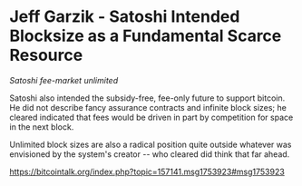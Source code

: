 # Jeff Garzik - Satoshi Intended Blocksize as a Fundamental Scarce Resource

*Satoshi* *fee-market* *unlimited*

Satoshi also intended the subsidy-free, fee-only future to support bitcoin. He did not describe fancy assurance contracts and infinite block sizes; he cleared indicated that fees would be driven in part by competition for space in the next block.

Unlimited block sizes are also a radical position quite outside whatever was envisioned by the system's creator -- who cleared did think that far ahead.

https://bitcointalk.org/index.php?topic=157141.msg1753923#msg1753923

